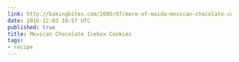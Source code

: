 ```yaml
---
link: http://bakingbites.com/2005/07/more-of-maida-mexican-chocolate-cookies/
date: 2016-12-03 18:57 UTC
published: true
title: Mexican Chocolate Icebox Cookies
tags:
- recipe
---
```



